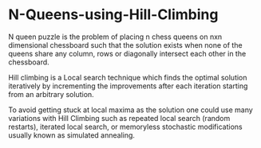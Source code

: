 # N-Queens-using-Hill-Climbing

N queen puzzle is the problem of placing n chess queens on nxn dimensional chessboard such that the solution exists when none of the queens share any column, rows or diagonally intersect each other in the chessboard.

Hill climbing is a Local search technique which finds the optimal solution iteratively by incrementing the improvements after each iteration starting from an arbitrary solution.

To avoid getting stuck at local maxima as the solution one could use many variations with Hill Climbing such as repeated local search (random restarts), iterated local search, or memoryless stochastic modifications usually known as simulated annealing.
